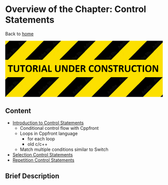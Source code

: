 # Overview of the Chapter: Control Statements

Back to [home](../readme.md)

![](../TutorialUnderConstruction.png)

## Content

* [Introduction to Control Statements](Introduction_Controls.md)
	* Conditional control flow with Cppfront
	* Loops in Cppfront language
		* for each loop
		* old c/c++
	* Match multiple conditions similar to Switch
* [Selection Control Statements](Selection.md)
* [Repetition Control Statements](Repetition.md)

## Brief Description

